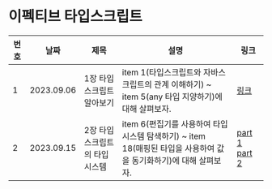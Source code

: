 # 이펙티브 타입스크립트

| 번호 | 날짜       | 제목                           | 설명                                                                                                              | 링크                                                                                                                                                |
| ---- | ---------- | ------------------------------ | ----------------------------------------------------------------------------------------------------------------- | --------------------------------------------------------------------------------------------------------------------------------------------------- |
| 1    | 2023.09.06 | 1장 타입스크립트 알아보기      | item 1(타입스크립트와 자바스크립트의 관계 이해하기) ~ item 5(any 타입 지양하기)에 대해 살펴보자.                  | [링크](https://www.notion.so/ecc78061c7c64b718cffa9cd539ba8ff?v=ccdcbf63b5d94009a6a1c415fb3bc98c&p=fd8180a93c4843d1a7242d37096ec568&pm=s)           |
| 2    | 2023.09.15 | 2장 타입스크립트의 타입 시스템 | item 6(편집기를 사용하여 타입 시스템 탐색하기) ~ item 18(매핑된 타입을 사용하여 값을 동기화하기)에 대해 살펴보자. | [part 1](https://www.notion.so/2-part-1-f52231f526794110a3f560b585507fa0) [part 2](https://www.notion.so/2-part-2-595b840d4922459e92ba99e2b7e8247c) |
